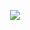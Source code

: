 <p align="center">
  <img src="https://readme-typing-svg.herokuapp.com/?lines=Hi%20there,+I%20am%20Devon!;I+am+a+Front-end+Web+Developer&font=Fira%20Code&center=true&width=740&height=45&color=000000&vCenter=true&size=30"
</p>     
